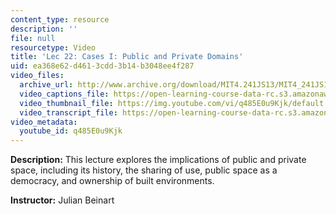 ```yaml
---
content_type: resource
description: ''
file: null
resourcetype: Video
title: 'Lec 22: Cases I: Public and Private Domains'
uid: ea368e62-d461-3cdd-3b14-b3048ee4f287
video_files:
  archive_url: http://www.archive.org/download/MIT4.241JS13/MIT4_241JS13_lec22_300k.mp4
  video_captions_file: https://open-learning-course-data-rc.s3.amazonaws.com/4-241j-theory-of-city-form-spring-2013/846c4b32780d5a93b66dd509f6d44f47_q485E0u9Kjk.vtt
  video_thumbnail_file: https://img.youtube.com/vi/q485E0u9Kjk/default.jpg
  video_transcript_file: https://open-learning-course-data-rc.s3.amazonaws.com/4-241j-theory-of-city-form-spring-2013/e1ef90012fe5a3fee10104b9e25c4b7c_q485E0u9Kjk.pdf
video_metadata:
  youtube_id: q485E0u9Kjk
---
```


**Description:** This lecture explores the implications of public and private space, including its history, the sharing of use, public space as a democracy, and ownership of built environments.

**Instructor:** Julian Beinart